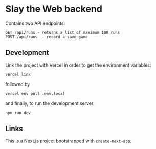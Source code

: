 # Slay the Web backend

Contains two API endpoints:

```
GET /api/runs - returns a list of maximum 100 runs
POST /api/runs  - record a save game 
```

## Development

Link the project with Vercel in order to get the environment variables:

```bash
vercel link
```

followed by

```bash
vercel env pull .env.local
```

and finally, to run the development server:

```bash
npm run dev
```

## Links

This is a [Next.js](https://nextjs.org/) project bootstrapped with [`create-next-app`](https://github.com/vercel/next.js/tree/canary/packages/create-next-app).
